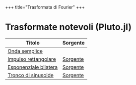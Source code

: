 +++
title="Trasformata di Fourier"
+++

# Trasformate notevoli (Pluto.jl)

| Titolo | Sorgente |
|--------|----------|
| [Onda semplice](../julia/trasformata-base.html) | |
| [Impulso rettangolare](../julia/impulso_rettangolare.jl.html) | [Sorgente](../julia/impulso_rettangolare.jl)|
| [Esponenziale bilatera](../julia/esponenziale_bilatera.jl.html) | [Sorgente](../julia/esponenziale_bilatera.jl) |
| [Tronco di sinusoide](../julia/tronco_sinusoide.jl.html) | [Sorgente](../julia/tronco_sinusoide.jl) |
